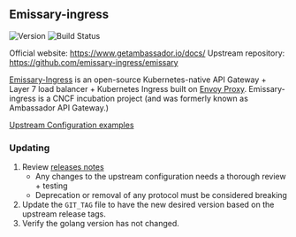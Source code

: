## **Emissary-ingress**
![Version](https://img.shields.io/badge/version-v3.6.0-blue)
![Build Status](https://codebuild.us-west-2.amazonaws.com/badges?uuid=eyJlbmNyeXB0ZWREYXRhIjoid2Vla0ZUclhyN0dNN1ZLRnRoV3dBV241UDVVUUNmYUFyWVdDUWg3SUdqcThyblJvZ245cHN0cjFhUGNETDZhUkkySUNDZC9kdVFhemlpUjZGclRibUdnPSIsIml2UGFyYW1ldGVyU3BlYyI6IjRsempqaUZTNlB6TjF0bVQiLCJtYXRlcmlhbFNldFNlcmlhbCI6MX0%3D&branch=main)

Official website: https://www.getambassador.io/docs/
Upstream repository: https://github.com/emissary-ingress/emissary

[Emissary-Ingress](https://github.com/emissary-ingress/emissary) is an open-source Kubernetes-native API Gateway + Layer 7 load balancer + Kubernetes Ingress built on [Envoy Proxy](https://www.envoyproxy.io/). Emissary-ingress is a CNCF incubation project (and was formerly known as Ambassador API Gateway.)

[Upstream Configuration examples](https://github.com/emissary-ingress/emissary/blob/master/charts/emissary-ingress/values.yaml.in)

### Updating

1. Review [releases notes](https://github.com/emissary-ingress/emissary/releases)
    * Any changes to the upstream configuration needs a thorough review + testing
    * Deprecation or removal of any protocol must be considered breaking 
1. Update the `GIT_TAG` file to have the new desired version based on the upstream release tags.
1. Verify the golang version has not changed.
